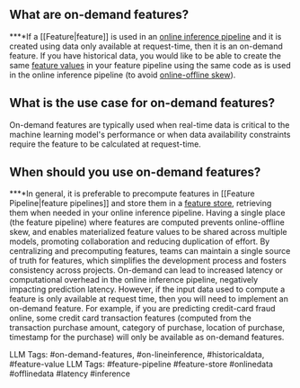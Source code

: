 **What are on-demand features?**
--------------------------------

**‍**If a [[Feature|feature]] is used in an [online inference pipeline](https://www.hopsworks.ai/dictionary/online-inference-pipeline) and it is created using data only available at request-time, then it is an on-demand feature. If you have historical data, you would like to be able to create the same [feature values](http://www.hopsworks.ai/dictionary/feature-value) in your feature pipeline using the same code as is used in the online inference pipeline (to avoid [online-offline skew](https://www.hopsworks.ai/dictionary/online-offline-feature-skew)).

**What is the use case for on-demand features?**
------------------------------------------------

On-demand features are typically used when real-time data is critical to the machine learning model's performance or when data availability constraints require the feature to be calculated at request-time.

‍**When should you use on-demand features?**
--------------------------------------------

**‍**In general, it is preferable to precompute features in [[Feature Pipeline|feature pipelines]] and store them in a [feature store](https://www.hopsworks.ai/dictionary/feature-store), retrieving them when needed in your online inference pipeline. Having a single place (the feature pipeline) where features are computed prevents online-offline skew, and enables materialized feature values to be shared across multiple models, promoting collaboration and reducing duplication of effort. By centralizing and precomputing features, teams can maintain a single source of truth for features, which simplifies the development process and fosters consistency across projects. On-demand can lead to increased latency or computational overhead in the online inference pipeline, negatively impacting prediction latency. However, if the input data used to compute a feature is only available at request time, then you will need to implement an on-demand feature. For example, if you are predicting credit-card fraud online, some credit card transaction features (computed from the transaction purchase amount, category of purchase, location of purchase, timestamp for the purchase) will only be available as on-demand features.


LLM Tags:  #on-demand-features, #on-lineinference, #historicaldata, #feature-value
LLM Tags:  #feature-pipeline #feature-store #onlinedata #offlinedata #latency #inference